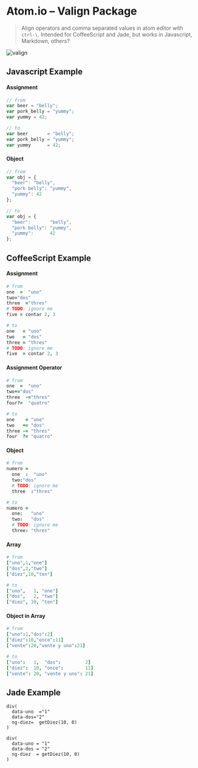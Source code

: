 # Atom.io – Valign Package

> Align operators and comma separated values in atom editor with `ctrl-\`.
> Intended for CoffeeScript and Jade, but works in Javascript, Markdown, others?

![valign](https://raw.github.com/chemoish/atom-valign/master/demo.gif)

## Javascript Example

#### Assignment

```javascript
// from
var beer = "belly";
var pork_belly = "yummy";
var yummy = 42;

// to
var beer       = "belly";
var pork_belly = "yummy";
var yummy      = 42;
```

#### Object

```javascript
// from
var obj = {
  "beer": "belly",
  "pork belly": "yummy",
  "yummy": 42
};

// to
var obj = {
  "beer":       "belly",
  "pork belly": "yummy",
  "yummy":      42
};
```

## CoffeeScript Example

#### Assignment

```coffeescript
# from
one  =  "uno"
two="dos"
three  ="thres"
# TODO: ignore me
five = contar 2, 3

# to
one   = "uno"
two   = "dos"
three = "thres"
# TODO: ignore me
five  = contar 2, 3
```

#### Assignment Operator

```coffeescript
# from
one  =  "uno"
two+="dos"
three  -="thres"
four?=  "quatro"

# to
one    = "uno"
two   += "dos"
three -= "thres"
four  ?= "quatro"
```

#### Object

```coffeescript
# from
numero =
  one  :  "uno"
  two:"dos"
  # TODO: ignore me
  three  :"thres"

# to
numero =
  one:   "uno"
  two:   "dos"
  # TODO: ignore me
  three: "thres"
```

#### Array

```coffeescript
# from
["uno",1,"one"]
["dos",2,"two"]
["diez",10,"ten"]

# to
["uno",   1, "one"]
["dos",   2, "two"]
["diez", 10, "ten"]
```

#### Object in Array

```coffeescript
# from
["uno":1,"dos":2]
["diez":10,"once":11]
["vente":20,"vente y uno":21]

# to
["uno":   1,  "dos":         2]
["diez":  10, "once":        11]
["vente": 20, "vente y uno": 21]
```

## Jade Example

```jade
div(
  data-uno  ="1"
  data-dos="2"
  ng-diez=  getDiez(10, 0)
)

div(
  data-uno = "1"
  data-dos = "2"
  ng-diez  = getDiez(10, 0)
)
```
